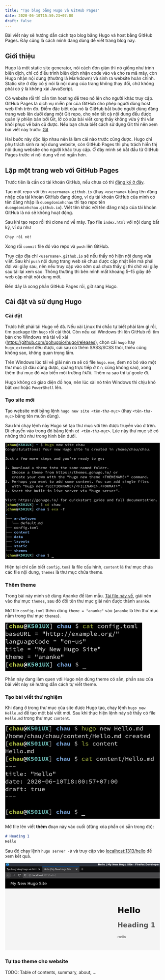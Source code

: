 ```yaml
---
title: "Tạo blog bằng Hugo và GitHub Pages"
date: 2020-06-10T15:50:23+07:00
draft: false
---
```


Bài viết này sẽ hướng dẫn cách tạo blog bằng Hugo và host bằng GitHub Pages.
Đây cũng là cách mình đang dùng để viết trang blog này.

## Giới thiệu
Hugo là một static site generator, nói cách đơn giản thì nó giống như trình
biên dịch, chỉ có điều trình biên dịch nhận code vào và cho ra mã máy, còn
Hugo nhận nội dung (thường là Markdown) và sinh ra website hoàn chỉnh. Static
site ở đây có ý nói là nội dung của trang không thay đổi, chứ không phải có ý
là không xài JavaScript.

Có website rồi thì cần tìm hosting để treo nó lên cho người khác truy cập.
GitHub Pages là dịch vụ miễn phí của GitHub cho phép người dùng host web tĩnh
trên đó. Điểm đặc biệt của nó là GitHub bắt buộc người dùng đăng trang web lên
dưới dạng một Git repo, cho nên tất cả nội dung đều được quản lý phiên bản bởi
Git, lỡ có sửa bài viết xong thấy không vừa ý thì vẫn khôi phục về bản cũ được.
Nếu bạn chưa biết cách sử dụng Git thì nên xem bài viết này trước: [Git](Git)

Hai bước này độc lập nhau nên là làm cái nào trước cũng được. Hugo chỉ phụ trách
sinh ra nội dung website, còn GitHub Pages thì phụ trách hiển thị nội dung website
cho người khác truy cập. Ở đây mình sẽ bắt đầu từ GitHub Pages trước vì nội dung
về nó ngắn hơn.

## Lập một trang web với GitHub Pages
Trước tiên là cần có tài khoản GitHub, nếu chưa có thì [đăng ký ở đây]().

Tạo một repo với tên `<username>.github.io` (thay `<username>` bằng tên đăng nhập
của tài khoản GitHub đang dùng, ví dụ tài khoản GitHub của mình có tên đăng nhập là
`duongdominhchau` thì tạo repo tên `duongdominhchau.github.io`). Viết tên khác với
tên đăng nhập của tài khoản GitHub là nó sẽ không hoạt động.

Sau khi tạo repo rồi thì clone nó về máy. Tạo file `index.html` với nội dung bất kỳ,
ví dụ như

```html
Chạy rồi nè!
```

Xong rồi `commit` file đó vào repo và `push` lên GitHub.

Truy cập địa chỉ `<username>.github.io` sẽ nếu thấy nó hiện nội dung vừa viết.
Sau khi `push` nội dung trang web sẽ chưa được cập nhật liền mà phải đợi vài
giây sau, nên nếu truy cập vào sớm quá chưa thấy gì thì chờ vài giây sau tải
lại xem sao. Thông thường thì bên mình mất khoảng 5–15 giây để web cập nhật
nội dung mới.

Đến đây là xong phần GitHub Pages rồi, giờ sang Hugo.

## Cài đặt và sử dụng Hugo
### Cài đặt
Trước hết phải tải Hugo về đã. Nếu xài Linux thì chắc tự biết phải làm gì rồi,
tìm package tên `hugo` rồi cài thôi. Còn nếu xài Windows thì lên GitHub rồi
tìm bản cho Windows mà tải về xài (https://github.com/gohugoio/hugo/releases),
chọn cái `hugo` hay `hugo_extended` đều được, cái sau có thêm SASS/SCSS thôi,
thiếu cũng không sao, không quan trọng lắm.

Trên Windows lúc tải về giải nén ra sẽ có file `hugo.exe`, đem nó bỏ vào
một thư mục (ở đâu cũng được, quăng trực tiếp ở `C:\` cũng không sao), xong
thêm thư mục đó vào biến môi trường `PATH`. Thêm ra sao thì tự goole đi.

Hugo không có giao diện đồ họa, nên lúc xài nó trên Windows thì chịu khó
bật `cmd` hoặc `PowerShell` lên.

### Tạo site mới
Tạo website mới bằng lệnh `hugo new site <tên-thư-mục>` (thay `<tên-thư-mục>`
bằng tên muốn dùng).

Sau khi chạy lệnh này Hugo sẽ tạo thư mục với tên được truyền vào ở trên. Di
chuyển vào trong đó bằng lệnh `cd <tên-thư-mục>`. Lúc này thư mục sẽ có những
thứ như trong hình bên dưới.

![Cấu trúc thư mục sau khi tạo site](img/hugo-new-site.png)

Hiện tại chỉ cần biết `config.toml` là file cấu hình, `content` là thư mục chứa
các file nội dung, `themes` là thư mục chứa theme.

### Thêm theme
Trong bài này mình sẽ dùng Ananke để làm mẫu. [Tải
file này về](https://github.com/budparr/gohugo-theme-ananke/archive/master.zip),
giải nén vào thư mục `themes`, sau đó đổi tên thư mục giải nén được thành `ananke`.

Mở file `config.toml` thêm dòng `theme = "ananke"` vào (`ananke` là tên
thư mục nằm trong thư mục `themes`).

![Nội dung file cấu hình lúc này](img/hugo-config-ananke-theme.png)

Phần này đang làm quen với Hugo nên dùng theme có sẵn, phần sau của bài viết
này sẽ hướng dẫn cách tự viết theme.

### Tạo bài viết thử nghiệm
Khi đang ở trong thư mục của site được Hugo tạo, chạy lệnh `hugo new Hello.md`
để tạo một bài viết mới. Sau khi thực hiện lệnh này sẽ thấy có file `Hello.md`
trong thư mục `content`.

![Bài viết rỗng do Hugo tạo](img/hugo-new-post.png)

Mở file lên viết **thêm** đoạn này vào cuối (đừng xóa phần có sẵn trong đó):

```markdown
# Heading 1
Hello
```

Sau đó chạy lệnh `hugo server -D` và truy cập vào <localhost:1313/hello> để
xem kết quả.

![Bài viết sau khi được Hugo xử lý](img/hugo-serve-hello.png)

### Tự tạo theme cho website
TODO: Table of contents, summary, about, ...
